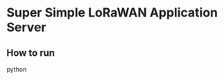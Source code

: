 Super Simple LoRaWAN Application Server
=======================================

## How to run

python 
